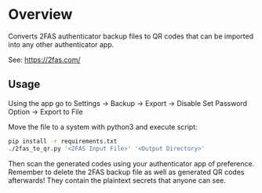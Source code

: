 # Overview

Converts 2FAS authenticator backup files to QR codes that can be imported into any other authenticator app.

See: <https://2fas.com/>

## Usage

Using the app go to Settings -> Backup -> Export -> Disable Set Password Option -> Export to File

Move the file to a system with python3 and execute script:

```bash
pip install -r requirements.txt
./2fas_to_qr.py '<2FAS Input File>' '<Output Directory>'
```

Then scan the generated codes using your authenticator app of preference. Remember to delete the 2FAS backup file as well as generated QR codes afterwards! They contain the plaintext secrets that anyone can see.

